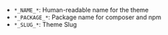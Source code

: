 - `*_NAME_*`: Human-readable name for the theme
- `*_PACKAGE_*`: Package name for composer and npm
- `*_SLUG_*`: Theme Slug
